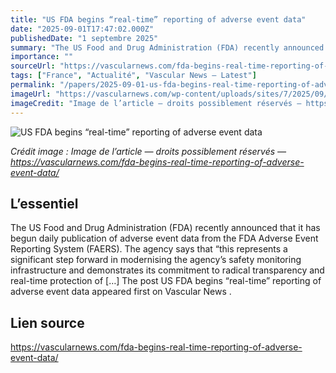 ```yaml
---
title: "US FDA begins “real-time” reporting of adverse event data"
date: "2025-09-01T17:47:02.000Z"
publishedDate: "1 septembre 2025"
summary: "The US Food and Drug Administration (FDA) recently announced that it has begun daily publication of adverse event data from the FDA Adverse Event Reporting System (FAERS). The agency says that &#8220;this represents a significant step forward in modernising the agency’s safety monitoring infrastructure and demonstrates its commitment to radical transparency and real-time protection of [&#8230;] The post US FDA begins &#8220;real-time&#8221; reporting of adverse event data appeared first on Vascular News ."
importance: ""
sourceUrl: "https://vascularnews.com/fda-begins-real-time-reporting-of-adverse-event-data/"
tags: ["France", "Actualité", "Vascular News — Latest"]
permalink: "/papers/2025-09-01-us-fda-begins-real-time-reporting-of-adverse-event-data"
imageUrl: "https://vascularnews.com/wp-content/uploads/sites/7/2025/09/FDA-2.jpg"
imageCredit: "Image de l’article — droits possiblement réservés — https://vascularnews.com/fda-begins-real-time-reporting-of-adverse-event-data/"
---
```


![US FDA begins “real-time” reporting of adverse event data](https://vascularnews.com/wp-content/uploads/sites/7/2025/09/FDA-2.jpg)

*Crédit image : Image de l’article — droits possiblement réservés — https://vascularnews.com/fda-begins-real-time-reporting-of-adverse-event-data/*

## L’essentiel

The US Food and Drug Administration (FDA) recently announced that it has begun daily publication of adverse event data from the FDA Adverse Event Reporting System (FAERS). The agency says that &#8220;this represents a significant step forward in modernising the agency’s safety monitoring infrastructure and demonstrates its commitment to radical transparency and real-time protection of [&#8230;] The post US FDA begins &#8220;real-time&#8221; reporting of adverse event data appeared first on Vascular News .

## Lien source

https://vascularnews.com/fda-begins-real-time-reporting-of-adverse-event-data/
